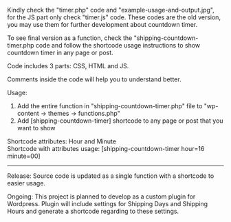 Kindly check the "timer.php" code and "example-usage-and-output.jpg", for the JS part only check "timer.js" code. These codes are the old version, you may use them for further development about countdown timer.

To see final version as a function, check the "shipping-countdown-timer.php code and follow the shortcode usage instructions to show countdown timer in any page or post.

Code includes 3 parts: CSS, HTML and JS.

Comments inside the code will help you to understand better.

Usage: 
1) Add the entire function in "shipping-countdown-timer.php" file to "wp-content -> themes -> functions.php"
2) Add [shipping-countdown-timer] shortcode to any page or post that you want to show

Shortcode attributes: Hour and Minute   
Shortcode with attributes usage: [shipping-countdown-timer hour=16 minute=00]

-----

Release: Source code is updated as a single function with a shortcode to easier usage. 

Ongoing: This project is planned to develop as a custom plugin for Wordpress. Plugin will include settings for Shipping Days and Shipping Hours and generate a shortcode regarding to these settings.
